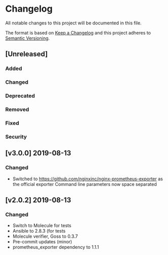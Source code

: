 # Changelog
All notable changes to this project will be documented in this file.

The format is based on [Keep a Changelog](http://keepachangelog.com/en/1.0.0/)
and this project adheres to [Semantic Versioning](http://semver.org/spec/v2.0.0.html).

## [Unreleased]
### Added
### Changed
### Deprecated
### Removed
### Fixed
### Security

## [v3.0.0] 2019-08-13
### Changed
- Switched to https://github.com/nginxinc/nginx-prometheus-exporter as the official exporter
  Command line parameters now space separated

## [v2.0.2] 2019-08-13
### Changed
- Switch to Molecule for tests
- Ansible to 2.8.3 (for tests
- Molecule verifier, Goss to 0.3.7
- Pre-commit updates (minor)
- prometheus\_exporter dependency to 1.1.1

[3.0.0]: https://github.com/bdellegrazie/ansible-role-postgresql_exporter/compare/v2.0.2...v3.0.0
[2.0.2]: https://github.com/bdellegrazie/ansible-role-postgresql_exporter/compare/v2.0.1...v2.0.2
[2.0.1]: https://github.com/bdellegrazie/ansible-role-postgresql_exporter/compare/v2.0.0...v2.0.1
[2.0.0]: https://github.com/bdellegrazie/ansible-role-postgresql_exporter/compare/v1.0.1...v2.0.0
[1.0.1]: https://github.com/bdellegrazie/ansible-role-postgresql_exporter/compare/v1.0.0...v1.0.1
